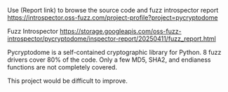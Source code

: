Use (Report link) to browse the source code and fuzz introspector report https://introspector.oss-fuzz.com/project-profile?project=pycryptodome

Fuzz Introspector
https://storage.googleapis.com/oss-fuzz-introspector/pycryptodome/inspector-report/20250411/fuzz_report.html

Pycryptodome is a self-contained cryptographic library for Python. 8 fuzz drivers cover 80% of the code. Only a few MD5, SHA2, and endianess functions are not completely covered.

This project would be difficult to improve.
